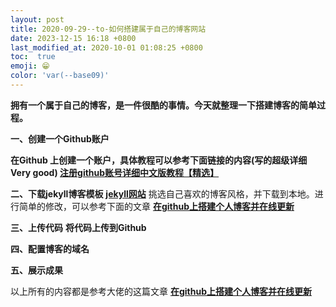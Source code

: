 ```yaml
---
layout: post
title: 2020-09-29--to-如何搭建属于自己的博客网站
date: 2023-12-15 16:18 +0800
last_modified_at: 2020-10-01 01:08:25 +0800
toc:  true
emoji: 😁
color: 'var(--base09)'
---
```

**拥有一个属于自己的博客，是一件很酷的事情。今天就整理一下搭建博客的简单过程。**

**一、创建一个Github账户**

  **在Github 上创建一个账户，具体教程可以参考下面链接的内容(写的超级详细 Very good)
 [注册github账号详细中文版教程【精选】](https://blog.csdn.net/weixin_45738527/article/details/105146064)**


**二、下载jekyll博客模板**
**[jekyll网站](http://jekyllthemes.org/)**
挑选自己喜欢的博客风格，并下载到本地。进行简单的修改，可以参考下面的文章
**[在github上搭建个人博客并在线更新](https://www.cnblogs.com/wxyww/p/xiaoshujiang.html)**

**三、上传代码**
**将代码上传到Github**

**四、配置博客的域名**

**五、展示成果**


以上所有的内容都是参考大佬的这篇文章
**[在github上搭建个人博客并在线更新](https://www.cnblogs.com/wxyww/p/xiaoshujiang.html)**